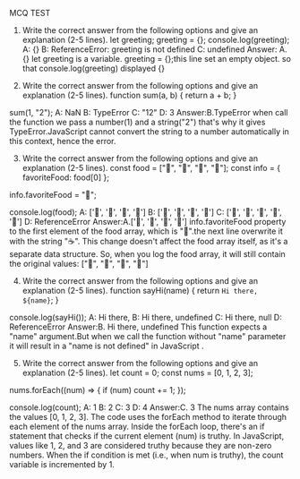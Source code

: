 
MCQ TEST
1. Write the correct answer from the following options and give an explanation (2-5 lines).
let greeting;
greeting = {};
console.log(greeting);
A: {}
B: ReferenceError: greeting is not defined
C: undefined
Answer: A.{}
let greeting is a variable.
greeting = {};this line set an empty object.
so that console.log(greeting) displayed {}



2. Write the correct answer from the following options and give an explanation (2-5 lines).
function sum(a, b) {
  return a + b;
}

sum(1, "2");
A: NaN
B: TypeError
C: "12"
D: 3
Answer:B.TypeError
when call the function we pass a number(1) and a string("2") that's why it gives TypeError.JavaScript cannot convert the string to a number automatically in this context, hence the error.



3. Write the correct answer from the following options and give an explanation (2-5 lines).
const food = ["🍕", "🍫", "🥑", "🍔"];
const info = { favoriteFood: food[0] };

info.favoriteFood = "🍝";

console.log(food);
A: ['🍕', '🍫', '🥑', '🍔']
B: ['🍝', '🍫', '🥑', '🍔']
C: ['🍝', '🍕', '🍫', '🥑', '🍔']
D: ReferenceError
Answer:A.['🍕', '🍫', '🥑', '🍔']
 info.favoriteFood property to the first element of the food array, which is "🥑".the next line overwrite it with the string "☕". This change doesn't affect the food array itself, as it's a separate data structure.
So, when you log the food array, it will still contain the original values:
["🥑", "🍕", "🍷", "🍻"]

4. Write the correct answer from the following options and give an explanation (2-5 lines).
function sayHi(name) {
  return `Hi there, ${name}`;
}

console.log(sayHi());
A: Hi there,
B: Hi there, undefined
C: Hi there, null
D: ReferenceError
Answer:B. Hi there, undefined
This function expects a "name" argument.But
when we call the function without "name" parameter it will result in a "name is not defined" in JavaScript .



5. Write the correct answer from the following options and give an explanation (2-5 lines).
let count = 0;
const nums = [0, 1, 2, 3];

nums.forEach((num) => {
  if (num) count += 1;
});

console.log(count);
A: 1
B: 2
C: 3
D: 4
Answer:C. 3
The nums array contains the values [0, 1, 2, 3].
The code uses the forEach method to iterate through each element of the nums array.
Inside the forEach loop, there's an if statement that checks if the current element (num) is truthy.
In JavaScript, values like 1, 2, and 3 are considered truthy because they are non-zero numbers.
When the if condition is met (i.e., when num is truthy), the count variable is incremented by 1. 